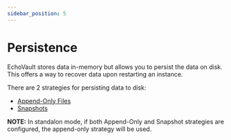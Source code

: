 ```yaml
---
sidebar_position: 5
---
```


# Persistence

EchoVault stores data in-memory but allows you to persist the data on disk. This offers a way to recover data upon restarting an instance.

There are 2 strategies for persisting data to disk:

- [Append-Only Files](./append-only)
- [Snapshots](./snapshot)

<b>NOTE:</b> In standalon mode, if both Append-Only and Snapshot strategies are configured, the append-only strategy will be used.
